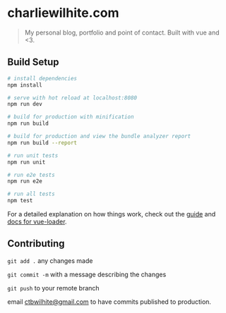 # charliewilhite.com

> My personal blog, portfolio and point of contact.
> Built with vue and <3.

## Build Setup

``` bash
# install dependencies
npm install

# serve with hot reload at localhost:8080
npm run dev

# build for production with minification
npm run build

# build for production and view the bundle analyzer report
npm run build --report

# run unit tests
npm run unit

# run e2e tests
npm run e2e

# run all tests
npm test
```

For a detailed explanation on how things work, check out the [guide](http://vuejs-templates.github.io/webpack/) and [docs for vue-loader](http://vuejs.github.io/vue-loader).

## Contributing

`git add .` any changes made

`git commit -m` with a message describing the changes

`git push` to your remote branch

email ctbwilhite@gmail.com to have commits published to production.
